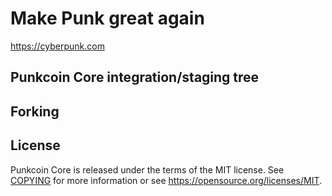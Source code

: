 Make Punk great again
=====================================


https://cyberpunk.com


Punkcoin Core integration/staging tree
------------



Forking
------------



License
-------

Punkcoin Core is released under the terms of the MIT license. See [COPYING](COPYING) for more
information or see https://opensource.org/licenses/MIT.
